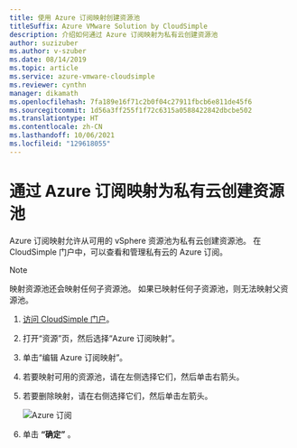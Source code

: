 ```yaml
---
title: 使用 Azure 订阅映射创建资源池
titleSuffix: Azure VMware Solution by CloudSimple
description: 介绍如何通过 Azure 订阅映射为私有云创建资源池
author: suzizuber
ms.author: v-szuber
ms.date: 08/14/2019
ms.topic: article
ms.service: azure-vmware-cloudsimple
ms.reviewer: cynthn
manager: dikamath
ms.openlocfilehash: 7fa189e16f71c2b0f04c27911fbcb6e811de45f6
ms.sourcegitcommit: 1d56a3ff255f1f72c6315a0588422842dbcbe502
ms.translationtype: HT
ms.contentlocale: zh-CN
ms.lasthandoff: 10/06/2021
ms.locfileid: "129618055"
---
```

# <a name="create-resource-pools-for-your-private-cloud-with-azure-subscription-mapping"></a>通过 Azure 订阅映射为私有云创建资源池
Azure 订阅映射允许从可用的 vSphere 资源池为私有云创建资源池。 在 CloudSimple 门户中，可以查看和管理私有云的 Azure 订阅。

> [!NOTE]
> 映射资源池还会映射任何子资源池。 如果已映射任何子资源池，则无法映射父资源池。

1. [访问 CloudSimple 门户](access-cloudsimple-portal.md)。
2. 打开“资源”页，然后选择“Azure 订阅映射”。  
3. 单击“编辑 Azure 订阅映射”。  
4. 若要映射可用的资源池，请在左侧选择它们，然后单击右箭头。 
5. 若要删除映射，请在右侧选择它们，然后单击左箭头。 

    ![Azure 订阅](media/resources-azure-mapping.png)

6. 单击 **“确定”** 。
